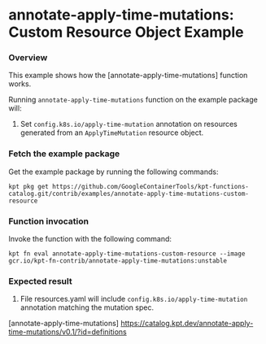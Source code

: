 # annotate-apply-time-mutations: Custom Resource Object Example

### Overview

This example shows how the [annotate-apply-time-mutations] function works.

Running `annotate-apply-time-mutations` function on the example package will:

1.  Set `config.k8s.io/apply-time-mutation` annotation on resources generated from an `ApplyTimeMutation` resource object.

### Fetch the example package

Get the example package by running the following commands:

```shell
kpt pkg get https://github.com/GoogleContainerTools/kpt-functions-catalog.git/contrib/examples/annotate-apply-time-mutations-custom-resource
```

### Function invocation

Invoke the function with the following command:

```shell
kpt fn eval annotate-apply-time-mutations-custom-resource --image gcr.io/kpt-fn-contrib/annotate-apply-time-mutations:unstable
```

### Expected result

1.  File resources.yaml will include `config.k8s.io/apply-time-mutation` annotation matching the mutation spec.

[annotate-apply-time-mutations] https://catalog.kpt.dev/annotate-apply-time-mutations/v0.1/?id=definitions
